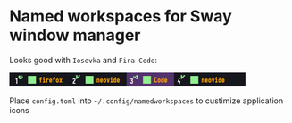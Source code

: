 # Named workspaces for Sway window manager

Looks good with `Iosevka` and `Fira Code`:

![screenshot](./screenshot.png)

Place `config.toml` into `~/.config/namedworkspaces` to custimize application icons
